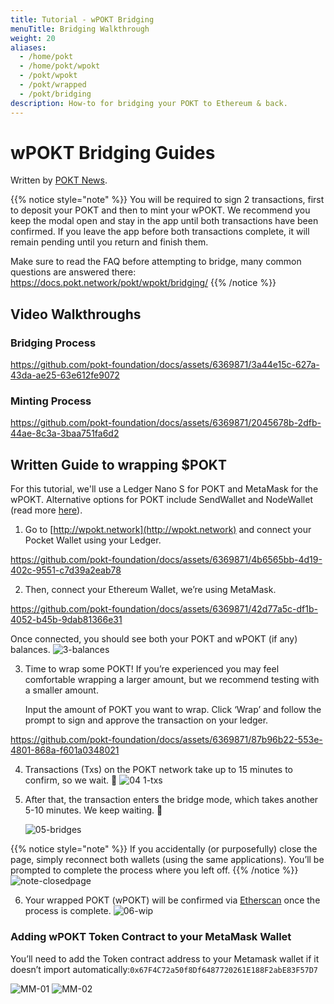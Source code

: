 ```yaml
---
title: Tutorial - wPOKT Bridging
menuTitle: Bridging Walkthrough
weight: 20
aliases:
  - /home/pokt
  - /home/pokt/wpokt
  - /pokt/wpokt
  - /pokt/wrapped
  - /pokt/bridging
description: How-to for bridging your POKT to Ethereum & back.  
---
```


# wPOKT Bridging Guides

Written by [POKT News](https://twitter.com/PoktNews/status/1709884757973037221).

{{% notice style="note" %}}
You will be required to sign 2 transactions, first to deposit your POKT and then to mint your wPOKT. We recommend you keep the modal open and stay in the app until both transactions have been confirmed. If you leave the app before both transactions complete, it will remain pending until you return and finish them. 

Make sure to read the FAQ before attempting to bridge, many common questions are answered there: https://docs.pokt.network/pokt/wpokt/bridging/
{{% /notice %}} 


## Video Walkthroughs

### Bridging Process
https://github.com/pokt-foundation/docs/assets/6369871/3a44e15c-627a-43da-ae25-63e612fe9072

### Minting Process
https://github.com/pokt-foundation/docs/assets/6369871/2045678b-2dfb-44ae-8c3a-3baa751fa6d2

## Written Guide to wrapping $POKT

For this tutorial, we'll use a Ledger Nano S for POKT and MetaMask for the wPOKT. Alternative options for POKT include SendWallet and NodeWallet (read more [here](https://docs.pokt.network/pokt/wallets/)).

1. Go to [http://wpokt.network](http://wpokt.network) and connect your Pocket Wallet using your Ledger.
    

https://github.com/pokt-foundation/docs/assets/6369871/4b6565bb-4d19-402c-9551-c7d39a2eab78
    
2. Then, connect your Ethereum Wallet, we’re using MetaMask. 
    

https://github.com/pokt-foundation/docs/assets/6369871/42d77a5c-df1b-4052-b45b-9dab81366e31
    
   Once connected, you should see both your POKT and wPOKT (if any) balances.
    ![3-balances](https://github.com/pokt-foundation/docs/assets/6369871/d79fa309-b5a2-49b5-ac52-c35d4f23ab08)

3. Time to wrap some POKT! If you’re experienced you may feel comfortable wrapping a larger amount, but we recommend testing with a smaller amount.
    
    Input the amount of POKT you want to wrap. Click ‘Wrap’ and follow the prompt to sign and approve the transaction on your ledger. 
    

https://github.com/pokt-foundation/docs/assets/6369871/87b96b22-553e-4801-868a-f601a0348021

    
4. Transactions (Txs) on the POKT network take up to 15 minutes to confirm, so we wait. 🧘
    ![04 1-txs](https://github.com/pokt-foundation/docs/assets/6369871/4175eacf-32a3-4be4-8382-ba33b540e158)
    
5. After that, the transaction enters the bridge mode, which takes another 5-10 minutes. We keep waiting. 🧘

    ![05-bridges](https://github.com/pokt-foundation/docs/assets/6369871/68d6ac17-d2ed-405a-a44c-6914a3242f76)


{{% notice style="note" %}} If you accidentally (or purposefully) close the page, simply reconnect both wallets (using the same applications). You’ll be prompted to complete the process where you left off. {{% /notice %}}
![note-closedpage](https://github.com/pokt-foundation/docs/assets/6369871/bf875451-8915-469c-b8d4-4943fe36625f)

6. Your wrapped POKT (wPOKT) will be confirmed via [Etherscan](https://etherscan.io/) once the process is complete. 
![06-wip](https://github.com/pokt-foundation/docs/assets/6369871/fd1b6218-8dc2-48c8-9127-1f998a95d96e)


### Adding wPOKT Token Contract to your MetaMask Wallet

You’ll need to add the Token contract address to your Metamask wallet if it doesn’t import automatically:`0x67F4C72a50f8Df6487720261E188F2abE83F57D7`

![MM-01](https://github.com/pokt-foundation/docs/assets/6369871/98b2bb35-4f36-463d-ba5d-8ab131eea21b) ![MM-02](https://github.com/pokt-foundation/docs/assets/6369871/9b46f5c7-4623-4f49-b32b-f253961757d1)
